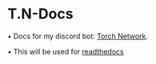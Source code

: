 # T.N-Docs
• Docs for my discord bot: [Torch Network](https://v.ht/torchnetwork-BotInvite).

• This will be used for [readthedocs](readthedocs.io)
